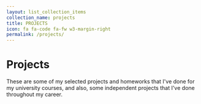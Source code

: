 ```yaml
---
layout: list_collection_items
collection_name: projects
title: PROJECTS
icon: fa fa-code fa-fw w3-margin-right
permalink: /projects/
---
```


# Projects

These are some of my selected projects and homeworks that I've done for my university courses, and also, some independent projects that I've done throughout my career.

